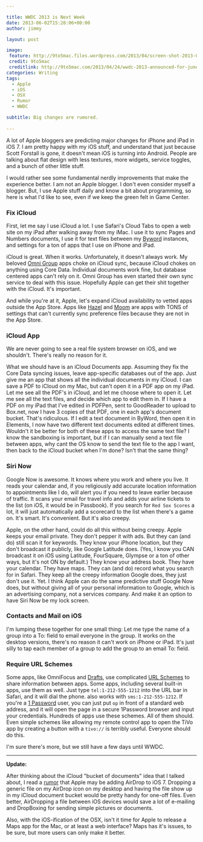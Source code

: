 ```yaml
---

title: WWDC 2013 is Next Week
date: 2013-06-02T15:28:06+00:00
author: jimmy

layout: post

image:
 feature: http://9to5mac.files.wordpress.com/2013/04/screen-shot-2013-04-24-at-8-40-22-am.png
 credit: 9to5mac
 creditlink: http://9to5mac.com/2013/04/24/wwdc-2013-announced-for-june-10-14-apple-to-talk-future-of-ios-os-x-tickets-on-sale-tomorrow/
categories: Writing
tags:
  - Apple
  - iOS
  - OSX
  - Rumor
  - WWDC

subtitle: Big changes are rumored.
  
---
```


<!-- more -->  

A lot of Apple bloggers are predicting major changes for iPhone and iPad in iOS 7. I am pretty happy with my iOS stuff, and understand that just because Scott Forstall is gone, it doesn't mean iOS is turning into Android. People are talking about flat design with less textures, more widgets, service toggles, and a bunch of other little stuff.

I would rather see some fundamental nerdly improvements that make the experience better. I am not an Apple blogger. I don't even consider myself a blogger. But, I use Apple stuff daily and know a bit about programming, so here is what I'd like to see, even if we keep the green felt in Game Center.

### Fix iCloud

First, let me say I use iCloud a lot. I use Safari's Cloud Tabs to open a web site on my iPad after walking away from my iMac. I use it to sync Pages and Numbers documents, I use it for text files between my [Byword](http://bywordapp.com) instances, and settings for a ton of apps that I use on iPhone and iPad. 

iCloud is great. When it works. Unfortunately, it doesn't always work. My beloved [Omni Group](http://www.omnigroup.com) apps choke on iCloud sync, because iCloud chokes on anything using Core Data. Individual documents work fine, but database centered apps can't rely on it. Omni Group has even started their own sync service to deal with this issue. Hopefully Apple can get their shit together with the iCloud. It's important.

And while you're at it, Apple, let's expand iCloud availability to vetted apps outside the App Store. Apps like [Hazel](http://www.noodlesoft.com/hazel.php) and [Moom](http://manytricks.com/moom/) are apps with TONS of settings that can't currently sync preference files because they are not in the App Store. 

### iCloud App

We are never going to see a real file system browser on iOS, and we shouldn't. There's really no reason for it.

What we should have is an iCloud Documents app. Assuming they fix the Core Data syncing issues, leave app-specific databases out of the app. Just give me an app that shows all the individual documents in my iCloud. I can save a PDF to iCloud on my Mac, but can't open it in a PDF app on my iPad. Let me see all the PDF's in iCloud, and let me choose where to open it. Let me see all the text files, and decide which app to edit them in. If I have a PDF on my iPad that I've edited in PDFPen, sent to GoodReader to upload to Box.net, now I have 3 copies of that PDF, one in each app's document bucket. That's ridiculous. If I edit a text document in ByWord, then open it in Elements, I now have two different text documents edited at different times. Wouldn't it be better for both of these apps to access the same text file? I know the sandboxing is important, but if I can manually send a text file between apps, why cant the OS know to send the text file to the app I want, then back to the iCloud bucket when I'm done? Isn't that the same thing?

### Siri Now

Google Now is awesome. It knows where you work and where you live. It reads your calendar and, if you religiously add accurate location information to appointments like I do, will alert you if you need to leave earlier because of traffic. It scans your email for travel info and adds your airline tickets to the list (on iOS, it would be in Passbook). If you search for `Red Sox Scores` a lot, it will just automatically add a scorecard to the list when there's a game on. It's smart. It's convenient. But it's also creepy.

Apple, on the other hand, could do all this without being creepy. Apple keeps your email private. They don't pepper it with ads. But they can (and do) still scan it for keywords. They know your iPhone location, but they don't broadcast it publicly, like Google Latitude does. (Yes, I know you CAN broadcast it on iOS using Latitude, FourSquare, Glympse or a ton of other ways, but it's not ON by default.) They know your address book. They have your calendar. They have maps. They can (and do) record what you search for in Safari. They keep all the creepy information Google does, they just don't use it. Yet. I think Apple can do the same predictive stuff Google Now does, but without giving all of your personal information to Google, which is an advertising company, not a services company. And make it an option to have Siri Now be my lock screen.

### Contacts and Mail on iOS

I'm lumping these together for one small thing: Let me type the name of a group into a To: field to email everyone in the group. It works on the desktop versions, there's no reason it can't work on iPhone or iPad. It's just silly to tap each member of a group to add the group to an email To: field.

### Require URL Schemes 

Some apps, like OmniFocus and [Drafts](http://agiletortoise.com/drafts/), use complicated [URL Schemes](http://wiki.akosma.com/IPhone_URL_Schemes) to share information between apps. Some apps, including several built-in apps, use them as well. Just type `tel:1-212-555-1212` into the URL bar in Safari, and it will dial the phone. also works with `sms:1-212-555-1212`. If you're a [1 Password](https://agilebits.com/onepassword) user, you can just put `op` in front of a standard web address, and it will open the page in a secure 1Password browser and input your credentials. Hundreds of apps use these schemes. All of them should. Even simple schemes like allowing my remote control app to open the TiVo app by creating a button with a `tivo://` is terribly useful. Everyone should do this.

I'm sure there's more, but we still have a few days until WWDC.  

---

**Update:**

After thinking about the iCloud "bucket of documents" idea that I talked about, I read a <a href="http://www.macrumors.com/2013/06/02/ios-7-may-include-airdrop-wireless-file-sharing-capabilities/" target="_blank">rumor</a> that Apple may be adding AirDrop to iOS 7.  Dropping a generic file on my AirDrop icon on my desktop and having the file show up in my iCloud document bucket would be pretty handy for one-off files.  Even better, AirDropping a file between iOS devices would save a lot of e-mailing and DropBoxing for sending simple pictures or documents.

Also, with the iOS-ification of the OSX, isn't it time for Apple to release a Maps app for the Mac, or at least a web interface?  Maps has it's issues, to be sure, but more users can only make it better.